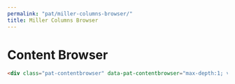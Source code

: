 ```yaml
---
permalink: "pat/miller-columns-browser/"
title: Miller Columns Browser
---
```


# Content Browser

```html
<div class="pat-contentbrowser" data-pat-contentbrowser="max-depth:1; vocabulary-url:src/test-relateditems.json"></div>
```

<div class="pat-contentbrowser" data-pat-contentbrowser="max-depth:1; vocabulary-url:src/test-relateditems.json"></div>
